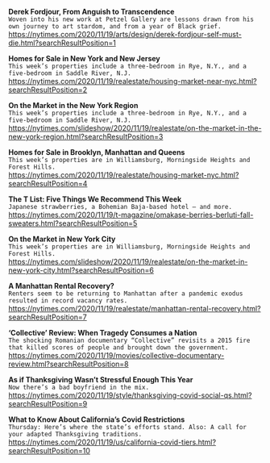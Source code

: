 **Derek Fordjour, From Anguish to Transcendence**\
`Woven into his new work at Petzel Gallery are lessons drawn from his own journey to art stardom, and from a year of Black grief.`\
https://nytimes.com/2020/11/19/arts/design/derek-fordjour-self-must-die.html?searchResultPosition=1

**Homes for Sale in New York and New Jersey**\
`This week’s properties include a three-bedroom in Rye, N.Y., and a five-bedroom in Saddle River, N.J.`\
https://nytimes.com/2020/11/19/realestate/housing-market-near-nyc.html?searchResultPosition=2

**On the Market in the New York Region**\
`This week’s properties include a three-bedroom in Rye, N.Y., and a five-bedroom in Saddle River, N.J.`\
https://nytimes.com/slideshow/2020/11/19/realestate/on-the-market-in-the-new-york-region.html?searchResultPosition=3

**Homes for Sale in Brooklyn, Manhattan and Queens**\
`This week’s properties are in Williamsburg, Morningside Heights and Forest Hills.`\
https://nytimes.com/2020/11/19/realestate/housing-market-nyc.html?searchResultPosition=4

**The T List: Five Things We Recommend This Week**\
`Japanese strawberries, a Bohemian Baja-based hotel — and more.`\
https://nytimes.com/2020/11/19/t-magazine/omakase-berries-berluti-fall-sweaters.html?searchResultPosition=5

**On the Market in New York City**\
`This week’s properties are in Williamsburg, Morningside Heights and Forest Hills.`\
https://nytimes.com/slideshow/2020/11/19/realestate/on-the-market-in-new-york-city.html?searchResultPosition=6

**A Manhattan Rental Recovery?**\
`Renters seem to be returning to Manhattan after a pandemic exodus resulted in record vacancy rates.`\
https://nytimes.com/2020/11/19/realestate/manhattan-rental-recovery.html?searchResultPosition=7

**‘Collective’ Review: When Tragedy Consumes a Nation**\
`The shocking Romanian documentary “Collective” revisits a 2015 fire that killed scores of people and brought down the government.`\
https://nytimes.com/2020/11/19/movies/collective-documentary-review.html?searchResultPosition=8

**As if Thanksgiving Wasn’t Stressful Enough This Year**\
`Now there’s a bad boyfriend in the mix.`\
https://nytimes.com/2020/11/19/style/thanksgiving-covid-social-qs.html?searchResultPosition=9

**What to Know About California’s Covid Restrictions**\
`Thursday: Here’s where the state’s efforts stand. Also: A call for your adapted Thanksgiving traditions.`\
https://nytimes.com/2020/11/19/us/california-covid-tiers.html?searchResultPosition=10

